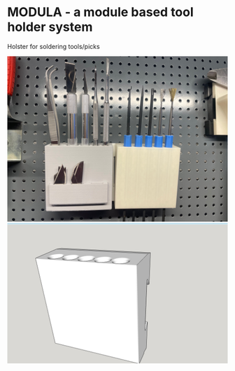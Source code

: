 # MODULA - a module based tool holder system

Holster for soldering tools/picks

![Modula](soldering.tools.photo.jpg)
![Modula](soldering.tools.jpg)
